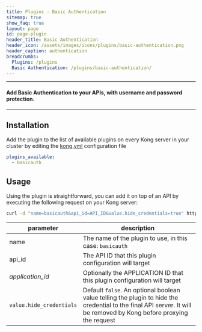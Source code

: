 ```yaml
---
title: Plugins - Basic Authentication
sitemap: true
show_faq: true
layout: page
id: page-plugin
header_title: Basic Authentication
header_icon: /assets/images/icons/plugins/basic-authentication.png
header_caption: authentication
breadcrumbs:
  Plugins: /plugins
  Basic Authentication: /plugins/basic-authentication/
---
```


---

#### Add Basic Authentication to your APIs, with username and password protection.

---

## Installation

<!---
Make sure every Kong server in your cluster has the required dependency by executing:

```bash
$ kong install basicauth
```
-->

Add the plugin to the list of available plugins on every Kong server in your cluster by editing the [kong.yml](http://localhost:9000/docs/getting-started/#configuration) configuration file

```yaml
plugins_available:
  - basicauth
```

## Usage

Using the plugin is straightforward, you can add it on top of an API by executing the following request on your Kong server:

```bash
curl -d "name=basicauth&api_id=API_ID&value.hide_credentials=true" http://kong:8001/plugins/
```

| parameter                    | description                                                |
|------------------------------|------------------------------------------------------------|
| name                         | The name of the plugin to use, in this case: `basicauth`   |
| api_id                       | The API ID that this plugin configuration will target             |
| *application_id*             | Optionally the APPLICATION ID that this plugin configuration will target |
| `value.hide_credentials`           | Default `false`. An optional boolean value telling the plugin to hide the credential to the final API server. It will be removed by Kong before proxying the request |

